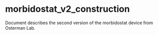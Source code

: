 # morbidostat_v2_construction

Document describes the second version of the morbidostat device from Osterman Lab.
